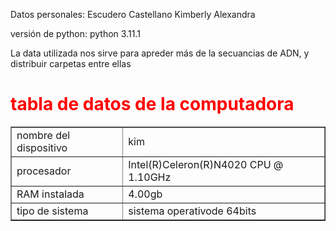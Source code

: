 Datos personales: Escudero Castellano Kimberly Alexandra

versión de python: python 3.11.1

La data utilizada nos sirve para apreder más de la secuancias de ADN, y distribuir carpetas entre ellas
    
  
<font color='red'><h1> tabla de datos de la computadora</h1>
<table border="1">
  <tr>
      <td>nombre del dispositivo</td>
      <td>kim</td>
  </tr>
  <tr>
      <td>procesador</td>
      <td>Intel(R)Celeron(R)N4020 CPU @ 1.10GHz</td>
  </tr>
  <tr>
      <td>RAM instalada<!td>
      <td>4.00gb<!td>
  </tr>
  <tr>
      <td>tipo de sistema</td>
      <td>sistema operativode 64bits</td>
    

